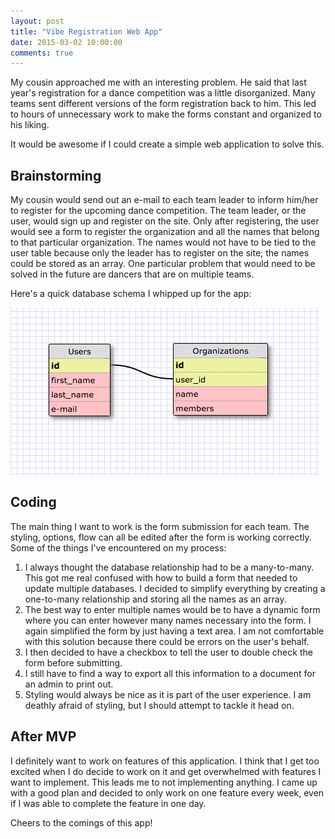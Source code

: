 ```yaml
---
layout: post
title: "Vibe Registration Web App"
date: 2015-03-02 10:00:00
comments: true
---
```


My cousin approached me with an interesting problem. He said that last year's registration for a dance competition was a little disorganized. Many teams sent different versions of the form registration back to him. This led to hours of unnecessary work to make the forms constant and organized to his liking.

It would be awesome if I could create a simple web application to solve this.

## Brainstorming

My cousin would send out an e-mail to each team leader to inform him/her to register for the upcoming dance competition. The team leader, or the user, would sign up and register on the site. Only after registering, the user would see a form to register the organization and all the names that belong to that particular organization. The names would not have to be tied to the user table because only the leader has to register on the site; the names could be stored as an array. One particular problem that would need to be solved in the future are dancers that are on multiple teams.

Here's a quick database schema I whipped up for the app:

![alt text](/assets/img/vibe_table.png "Database schema")

## Coding

The main thing I want to work is the form submission for each team. The styling, options, flow can all be edited after the form is working correctly. Some of the things I've encountered on my process:

1. I always thought the database relationship had to be a many-to-many. This got me real confused with how to build a form that needed to update multiple databases. I decided to simplify everything by creating a one-to-many relationship and storing all the names as an array.
2. The best way to enter multiple names would be to have a dynamic form where you can enter however many names necessary into the form. I again simplified the form by just having a text area. I am not comfortable with this solution because there could be errors on the user's behalf.
3. I then decided to have a checkbox to tell the user to double check the form before submitting.
4. I still have to find a way to export all this information to a document for an admin to print out.
5. Styling would always be nice as it is part of the user experience. I am deathly afraid of styling, but I should attempt to tackle it head on.

## After MVP

I definitely want to work on features of this application. I think that I get too excited when I do decide to work on it and get overwhelmed with features I want to implement. This leads me to not implementing anything. I came up with a good plan and decided to only work on one feature every week, even if I was able to complete the feature in one day.

Cheers to the comings of this app!